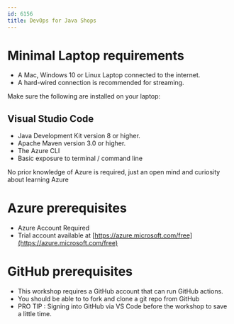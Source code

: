 ```yaml
---
id: 6156
title: DevOps for Java Shops
---
```

# Minimal Laptop requirements
* A Mac, Windows 10 or Linux Laptop connected to the internet. 
* A hard-wired connection is recommended for streaming. 

Make sure the following are installed on your laptop:

## Visual Studio Code
* Java Development Kit version 8 or higher.
* Apache Maven version 3.0 or higher.
* The Azure CLI
* Basic exposure to terminal / command line

No prior knowledge of Azure is required, just an open mind and curiosity about learning Azure

# Azure prerequisites
* Azure Account Required
* Trial account available at [https://azure.microsoft.com/free](https://azure.microsoft.com/free)

# GitHub prerequisites
* This workshop requires a GitHub account that can run GitHub actions.
* You should be able to to fork and clone a git repo from GitHub
* PRO TIP : Signing into GitHub via VS Code before the workshop to save a little time.